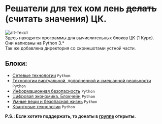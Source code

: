 # Решатели для тех ком лень ~~делать~~ (считать значения) ЦК.
![alt-текст](https://i.ibb.co/K7WzhWs/36900.jpg "Текст заголовка логотипа ЦК")   
Здесь находятся программы для вычислительных блоков ЦК (1 Курс). Они написаны на Python 3.*  
Так же добавлена директория со скриншотами устной части.  

## Блоки:
+ [Сетевые технологии](./Сетевые%20технологии.py) `Python`
+ [Технологии виртуальной, дополненной и смешанной реальности](./Технологии%20виртуальной,%20дополненной%20и%20смешанной%20реальности.py) `Python`
+ [Информационная безопасность](./Информационная%20безопасность.py) `Python`
+ [Цифровая экономика. Блокчейн](./4%20и%205%20Задания%20Блокчейн.py) `Python`
+ [Умные вещи и безопасная жизнь](./Умные%20вещи%20и%20безопасная%20жизнь.py) `Python`
+ [Квантовые технологии](./Квантовые%20технологии.py) `Python`

**P.S.: Если хотите поддержать, то донаты в [группе][Группа] открыты.**


[Группа]: https://vk.com/egoredgry